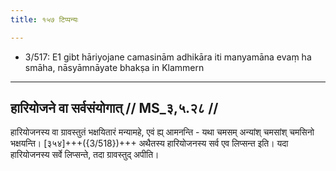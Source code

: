 ```yaml
---
title: १५७ टिप्पन्यः

---
```

- 3/517: E1 gibt hāriyojane camasinām adhikāra iti manyamāna evaṃ ha smāha, nāsyāmnāyate bhakṣa in Klammern

____________________________________________


## हारियोजने वा सर्वसंयोगात् // MS_३,५.२८ //

हारियोजनस्य वा ग्रावस्तुतं भक्षयितारं मन्यामहे, एवं ह्य् आमनन्ति - यथा चमसम् अन्यांश् चमसांश् चमसिनो भक्षयन्ति। [३५४]+++({3/518})+++ अथैतस्य हारियोजनस्य सर्व एव लिप्सन्त इति। यदा हारियोजनस्य सर्वे लिप्सन्ते, तदा ग्रावस्तुद् अपीति।
